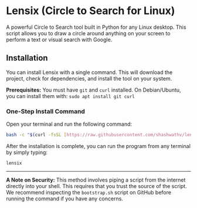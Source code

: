# Lensix (Circle to Search for Linux)

A powerful Circle to Search tool built in Python for any Linux desktop. This script allows you to draw a circle around anything on your screen to perform a text or visual search with Google.

## Installation

You can install Lensix with a single command. This will download the project, check for dependencies, and install the tool on your system.

**Prerequisites:** You must have `git` and `curl` installed.
On Debian/Ubuntu, you can install them with: `sudo apt install git curl`

### One-Step Install Command

Open your terminal and run the following command:

```bash
bash -c "$(curl -fsSL [https://raw.githubusercontent.com/shashwathv/lensix/main/scripts/bootstrap.sh](https://raw.githubusercontent.com/shashwathv/lensix/main/scripts/bootstrap.sh))"
```

After the installation is complete, you can run the program from any terminal by simply typing:

```bash
lensix
```

---

**A Note on Security:** This method involves piping a script from the internet directly into your shell. This requires that you trust the source of the script. We recommend inspecting the `bootstrap.sh` script on GitHub before running the command if you have any concerns.